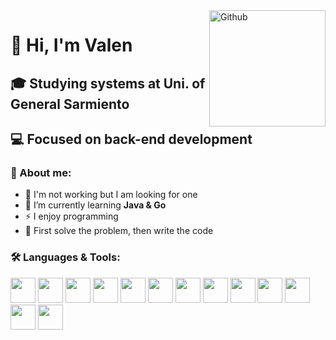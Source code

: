 <img width="186" align="right" alt="Github" src="https://media.npr.org/assets/img/2023/01/14/this-is-fine_sq-0bd6d8072e991dc4708be3668cd480ae7df18a11-s800-c85.jpg" />

# 👋 Hi, I'm Valen
## 🎓 Studying systems at Uni. of General Sarmiento
## 💻 Focused on back-end development 

### 👾 About me:  
- 💼 I'm not working but I am looking for one  
- 🌱 I’m currently learning **Java & Go**  
- ⚡ I enjoy programming
- 🤍 First solve the problem, then write the code  

<div aling="left">
<h3>🛠️ Languages & Tools:</h3/
  <div>
  <img id="java" src="https://devicon-website.vercel.app/api/java/plain.svg" width="40" />
  <img id="go" src="https://devicon-website.vercel.app/api/go/plain.svg?color=%2300ACD7" width="40" />
  <img id="python" src="https://devicon-website.vercel.app/api/python/plain.svg" width="40" />
  <img id="nodejs" src="https://devicon-website.vercel.app/api/nodejs/plain.svg" width="40" />

  <img id="nestjs" src="https://devicon-website.vercel.app/api/nestjs/plain.svg" width="40" />
  
  <img id="postgresql" src="https://devicon-website.vercel.app/api/postgresql/plain.svg" width="40" />
  <img id="mongodb" src="https://devicon-website.vercel.app/api/mongodb/plain.svg" width="40" />

  <img id="docker" src="https://devicon-website.vercel.app/api/docker/plain.svg" width="40" />
  <img id="kubernetes" src="https://devicon-website.vercel.app/api/kubernetes/plain.svg" width="40"></img>
  
  <img id="aws" src="https://devicon-website.vercel.app/api/amazonwebservices/original.svg" width="40">
  
  <img id="git" src="https://devicon-website.vercel.app/api/git/plain.svg" width="40" />
  <img id="github" src="https://devicon-website.vercel.app/api/github/original.svg?color=%23FFFFFF" width="40" />
  
  <img id="ubuntu" src="https://devicon-website.vercel.app/api/linux/plain.svg?color=%23767676" width="40" />
  </div>
</div>
